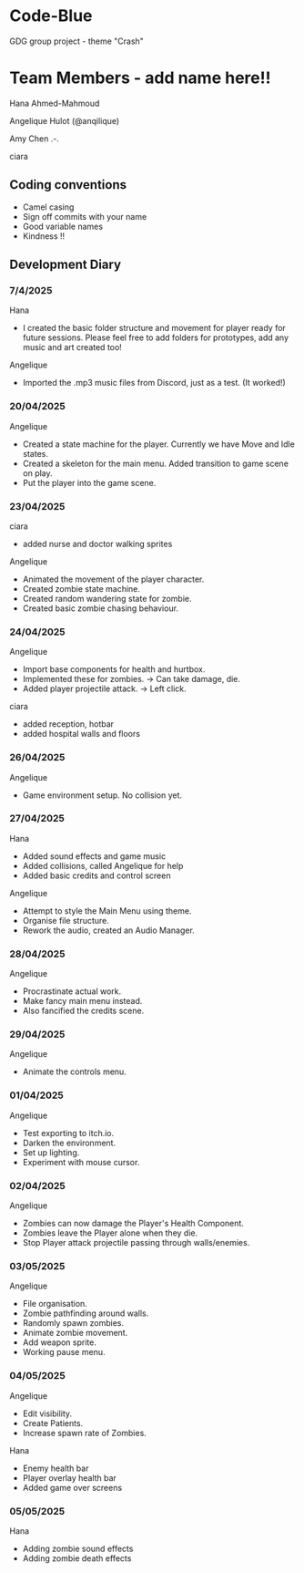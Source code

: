 # Code-Blue
GDG group project - theme "Crash" 

# Team Members - add name here!!
Hana Ahmed-Mahmoud 

Angelique Hulot (@anqilique)

Amy Chen .-.

ciara

## Coding conventions 
- Camel casing 
- Sign off commits with your name 
- Good variable names 
- Kindness !!

## Development Diary 


### 7/4/2025

Hana 
- I created the basic folder structure and movement for player ready for future sessions. Please feel free to add folders for prototypes, add any music and art created too! 

Angelique
- Imported the .mp3 music files from Discord, just as a test. (It worked!)


### 20/04/2025

Angelique
- Created a state machine for the player. Currently we have Move and Idle states.
- Created a skeleton for the main menu. Added transition to game scene on play.
- Put the player into the game scene.

### 23/04/2025

ciara
- added nurse and doctor walking sprites

Angelique
- Animated the movement of the player character.
- Created zombie state machine.
- Created random wandering state for zombie.
- Created basic zombie chasing behaviour.

### 24/04/2025

Angelique
- Import base components for health and hurtbox.
- Implemented these for zombies. -> Can take damage, die.
- Added player projectile attack. -> Left click.

ciara
- added reception, hotbar
- added hospital walls and floors

### 26/04/2025

Angelique
- Game environment setup. No collision yet.

### 27/04/2025

Hana 
- Added sound effects and game music 
- Added collisions, called Angelique for help 
- Added basic credits and control screen

Angelique
- Attempt to style the Main Menu using theme.
- Organise file structure.
- Rework the audio, created an Audio Manager.

### 28/04/2025

Angelique
- Procrastinate actual work.
- Make fancy main menu instead.
- Also fancified the credits scene.

### 29/04/2025

Angelique
- Animate the controls menu.

### 01/04/2025

Angelique
- Test exporting to itch.io.
- Darken the environment.
- Set up lighting.
- Experiment with mouse cursor.

### 02/04/2025

Angelique
- Zombies can now damage the Player's Health Component.
- Zombies leave the Player alone when they die.
- Stop Player attack projectile passing through walls/enemies.

### 03/05/2025

Angelique
- File organisation.
- Zombie pathfinding around walls.
- Randomly spawn zombies.
- Animate zombie movement.
- Add weapon sprite.
- Working pause menu.

### 04/05/2025

Angelique
- Edit visibility.
- Create Patients.
- Increase spawn rate of Zombies.

Hana 
- Enemy health bar
- Player overlay health bar 
- Added game over screens

### 05/05/2025
Hana 
- Adding zombie sound effects
- Adding zombie death effects
